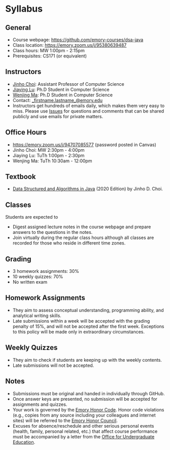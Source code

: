 # Syllabus

## General

* Course webpage: https://github.com/emory-courses/dsa-java
* Class location: https://emory.zoom.us/j/95380639487 
* Class hours: MW 1:00pm - 2:15pm
* Prerequisites: CS171 (or equivalent)

## Instructors

* [Jinho Choi](http://cs.emory.edu/~choi): Assistant Professor of Computer Science
* [Jiaying Lu](https://lujiaying.github.io): Ph.D Student in Computer Science
* [Wenjing Ma](https://marvinquiet.github.io): Ph.D Student in Computer Science
* Contact: _firstname.lastname_@emory.edu
* Instructors get hundreds of emails daily, which makes them very easy to miss. Please use [Issues](issue_guidelines.md) for questions and comments that can be shared publicly and use emails for private matters.

## Office Hours

* https://emory.zoom.us/j/94707085577 (password posted in Canvas)
* Jinho Choi: MW 2:30pm - 4:00pm
* Jiaying Lu: TuTh 1:00pm - 2:30pm
* Wenjing Ma: TuTh 10:30am - 12:00pm

## Textbook

* [Data Structured and Algorithms in Java](https://emory.gitbook.io/dsa-java/) (2020 Edition) by Jinho D. Choi.


## Classes

Students are expected to
* Digest assigned lecture notes in the course webpage and prepare answers to the questions in the notes.
* Join virtually during the regular class hours although all classes are recorded for those who reside in different time zones.


## Grading

* 3 homework assignments: 30%
* 10 weekly quizzes: 70%
* No written exam


## Homework Assignments

* They aim to assess conceptual understanding, programming ability, and analytical writing skills.
* Late submissions within a week will be accepted with the grading penalty of 15%, and will not be accepted after the first week. Exceptions to this policy will be made only in extraordinary circumstances.


## Weekly Quizzes

* They aim to check if students are keeping up with the weekly contents.
* Late submissions will not be accepted.

## Notes

* Submissions must be original and handed in individually through GitHub.
* Once answer keys are presented, no submission will be accepted for assignments and quizzes.
* Your work is governed by the [Emory Honor Code](http://catalog.college.emory.edu/academic/policies-regulations/honor-code.html). Honor code violations (e.g., copies from any source including your colleagues and internet sites) will be referred to the [Emory Honor Council](http://college.emory.edu/oue/current-students/honor-council.html).
* Excuses for absence/reschedule and other serious personal events (health, family, personal related, etc.) that affect course performance must be accompanied by a letter from the [Office for Undergraduate Education](http://college.emory.edu/oue/current-students/advising.html).
